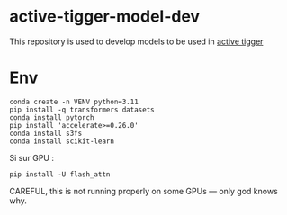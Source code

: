 # active-tigger-model-dev
This repository is used to develop models to be used in [active tigger](https://github.com/emilienschultz/activetigger)

# Env
```
conda create -n VENV python=3.11
pip install -q transformers datasets
conda install pytorch
pip install 'accelerate>=0.26.0'
conda install s3fs
conda install scikit-learn
```
Si sur GPU : 
```
pip install -U flash_attn
```

CAREFUL, this is not running properly on some GPUs — only god knows why.